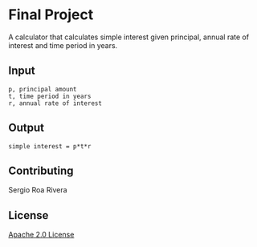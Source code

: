 # Final Project
A calculator that calculates simple interest given principal, annual rate of interest and time period in years.

## Input
```
p, principal amount
t, time period in years
r, annual rate of interest
```

## Output
```
simple interest = p*t*r
```

## Contributing

Sergio Roa Rivera

## License

[Apache 2.0 License](https://www.apache.org/licenses/LICENSE-2.0)
